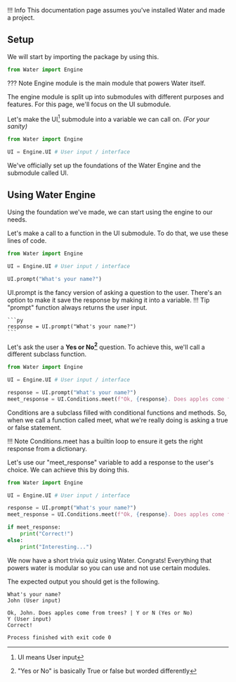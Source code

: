 <!-- Water"
 is a **modular terminal game engine,** and this page will show you how to use its UI functions. -->

!!! Info
    This documentation page assumes you've installed Water and made a project.

## Setup
We will start by importing the package by using this.
```py
from Water import Engine
```
??? Note
    Engine module is the main module that powers Water itself.

The engine module is split up into submodules with different purposes and features.
For this page, we'll focus on the UI submodule.

Let's make the UI[^1] submodule into a variable we can call on. *(For your sanity)*
```py
from Water import Engine

UI = Engine.UI # User input / interface
```

We've officially set up the foundations of the Water Engine and the submodule called UI.

## Using Water Engine
Using the foundation we've made, we can start using the engine to our needs.

Let's make a call to a function in the UI submodule. To do that, we use these lines of code.

```py
from Water import Engine

UI = Engine.UI # User input / interface

UI.prompt("What's your name?")
```

UI.prompt is the fancy version of asking a question to the user. 
There's an option to make it save the response by making it into a variable.
!!! Tip
    "prompt" function always returns the user input.

    ```py
    response = UI.prompt("What's your name?")
    ```

Let's ask the user a **Yes or No[^2]** question. 
To achieve this, we'll call a different subclass function.
```py
from Water import Engine

UI = Engine.UI # User input / interface

response = UI.prompt("What's your name?")
meet_response = UI.Conditions.meet(f"Ok, {response}. Does apples come from trees?")
```
Conditions are a subclass filled with conditional functions and methods.
So, when we call a function called meet, what we're really doing is asking a true or false statement.

!!! Note
    Conditions.meet has a builtin loop to ensure it gets the right response from a dictionary.

Let's use our "meet_response" variable to add a response to the user's choice.
We can achieve this by doing this.
```py
from Water import Engine

UI = Engine.UI # User input / interface

response = UI.prompt("What's your name?")
meet_response = UI.Conditions.meet(f"Ok, {response}. Does apples come from trees?")

if meet_response:
    print("Correct!")
else:
    print("Interesting...")
```

We now have a short trivia quiz using Water. Congrats! 
Everything that powers water is modular so you can use and not use certain modules.

The expected output you should get is the following.
```
What's your name?
John (User input)

Ok, John. Does apples come from trees? | Y or N (Yes or No)
Y (User input)
Correct!

Process finished with exit code 0
```

[^1]: UI means User input

[^2]: "Yes or No" is basically True or false but worded differently
